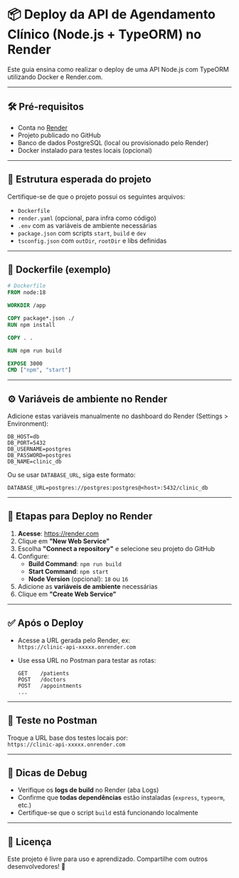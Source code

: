 # 📦 Deploy da API de Agendamento Clínico (Node.js + TypeORM) no Render

Este guia ensina como realizar o deploy de uma API Node.js com TypeORM utilizando Docker e Render.com.

---

## 🛠 Pré-requisitos

- Conta no [Render](https://render.com/)
- Projeto publicado no GitHub
- Banco de dados PostgreSQL (local ou provisionado pelo Render)
- Docker instalado para testes locais (opcional)

---

## 📁 Estrutura esperada do projeto

Certifique-se de que o projeto possui os seguintes arquivos:

- `Dockerfile`
- `render.yaml` (opcional, para infra como código)
- `.env` com as variáveis de ambiente necessárias
- `package.json` com scripts `start`, `build` e `dev`
- `tsconfig.json` com `outDir`, `rootDir` e libs definidas

---

## 📄 Dockerfile (exemplo)

```dockerfile
# Dockerfile
FROM node:18

WORKDIR /app

COPY package*.json ./
RUN npm install

COPY . .

RUN npm run build

EXPOSE 3000
CMD ["npm", "start"]
```

---

## ⚙️ Variáveis de ambiente no Render

Adicione estas variáveis manualmente no dashboard do Render (Settings > Environment):

```env
DB_HOST=db
DB_PORT=5432
DB_USERNAME=postgres
DB_PASSWORD=postgres
DB_NAME=clinic_db
```

Ou se usar `DATABASE_URL`, siga este formato:

```env
DATABASE_URL=postgres://postgres:postgres@<host>:5432/clinic_db
```

---

## 🚀 Etapas para Deploy no Render

1. **Acesse**: https://render.com
2. Clique em **"New Web Service"**
3. Escolha **"Connect a repository"** e selecione seu projeto do GitHub
4. Configure:
   - **Build Command**: `npm run build`
   - **Start Command**: `npm start`
   - **Node Version** (opcional): `18` ou `16`
5. Adicione as **variáveis de ambiente** necessárias
6. Clique em **"Create Web Service"**

---

## ✅ Após o Deploy

- Acesse a URL gerada pelo Render, ex:  
  `https://clinic-api-xxxxx.onrender.com`

- Use essa URL no Postman para testar as rotas:
  ```
  GET    /patients
  POST   /doctors
  POST   /appointments
  ...
  ```

---

## 🧪 Teste no Postman

Troque a URL base dos testes locais por:  
`https://clinic-api-xxxxx.onrender.com`

---

## 🧯 Dicas de Debug

- Verifique os **logs de build** no Render (aba Logs)
- Confirme que **todas dependências** estão instaladas (`express`, `typeorm`, etc.)
- Certifique-se que o script `build` está funcionando localmente

---

## 🧾 Licença

Este projeto é livre para uso e aprendizado. Compartilhe com outros desenvolvedores! 🚀
